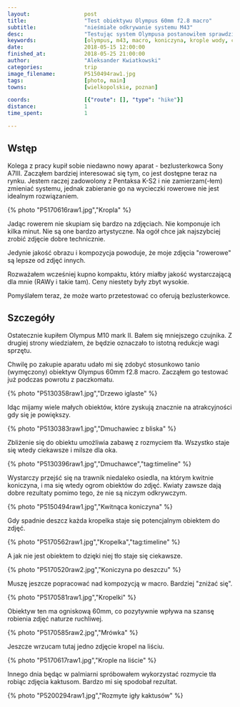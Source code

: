```yaml
---
layout:                 post
title:                  "Test obiektywu Olympus 60mm f2.8 macro"
subtitle:               "nieśmiałe odkrywanie systemu M43"
desc:                   "Testując system Olympusa postanowiłem sprawdzić ich obiektyw macro. Okazało się, że można mieć bardzo fajne rezultaty bez dalekich wycieczek, odkrywając to co się widzi codziennie na nowo."
keywords:               [olympus, m43, macro, koniczyna, krople wody, closeup]
date:                   2018-05-15 12:00:00
finished_at:            2018-05-25 21:00:00
author:                 "Aleksander Kwiatkowski"
categories:             trip
image_filename:         P5150494raw1.jpg
tags:                   [photo, main]
towns:                  [wielkopolskie, poznan]

coords:                 [{"route": [], "type": "hike"}]
distance:               1
time_spent:             1

---
```



## Wstęp

Kolega z pracy kupił sobie niedawno nowy aparat - bezlusterkowca Sony A7III.
Zacząłem bardziej interesować się tym, co jest dostępne teraz na rynku.
Jestem raczej
zadowolony z Pentaksa K-S2 i nie zamierzam(-łem) zmieniać systemu,
jednak zabieranie go na wycieczki rowerowe nie jest
idealnym rozwiązaniem.

{% photo "P5170616raw1.jpg","Kropla" %}

Jadąc rowerem nie skupiam się bardzo na zdjęciach. Nie komponuje ich kilka minut.
Nie są one bardzo artystyczne. Na ogół chce jak najszybciej zrobić zdjęcie
dobre technicznie.

Jedynie jakość obrazu i kompozycja powoduje, że moje zdjęcia "rowerowe" są lepsze
od zdjęć innych.

Rozważałem wcześniej kupno kompaktu, który miałby jakość wystarczającą
dla mnie (RAWy i takie tam). Ceny
niestety były zbyt wysokie.

Pomyślałem teraz, że może warto przetestować co oferują
bezlusterkowce.

## Szczegóły

Ostatecznie kupiłem Olympus M10 mark II. Bałem się mniejszego czujnika.
Z drugiej strony wiedziałem, że będzie oznaczało to istotną redukcje
wagi sprzętu.

Chwilę po zakupie aparatu udało mi się zdobyć stosunkowo tanio (wymęczony) obiektyw
Olympus 60mm f2.8 macro.
Zacząłem go testować już podczas powrotu z paczkomatu.

{% photo "P5130358raw1.jpg","Drzewo iglaste" %}

Idąc mijamy wiele małych obiektów, które zyskują znacznie
na atrakcyjności gdy się je powiększy.

{% photo "P5130383raw1.jpg","Dmuchawiec z bliska" %}

Zbliżenie się do obiektu umożliwia zabawę z rozmyciem tła. Wszystko staje się
wtedy ciekawsze i milsze dla oka.

{% photo "P5130396raw1.jpg","Dmuchawce","tag:timeline" %}

Wystarczy przejść się na trawnik niedaleko osiedla, na którym kwitnie koniczyna,
i ma się wtedy ogrom obiektów do zdjęć. Kwiaty zawsze dają dobre rezultaty
pomimo tego, że nie są niczym odkrywczym.

{% photo "P5150494raw1.jpg","Kwitnąca koniczyna" %}

Gdy spadnie deszcz każda kropelka staje się potencjalnym obiektem do zdjęć.

{% photo "P5170562raw1.jpg","Kropelka","tag:timeline" %}

A jak nie jest obiektem to dzięki niej tło staje się ciekawsze.

{% photo "P5170520raw2.jpg","Koniczyna po deszczu" %}

Muszę jeszcze popracować nad kompozycją w macro. Bardziej "zniżać się".

{% photo "P5170581raw1.jpg","Kropelki" %}

Obiektyw ten ma ogniskową 60mm, co pozytywnie wpływa na szansę robienia zdjęć
naturze ruchliwej.

{% photo "P5170585raw2.jpg","Mrówka" %}

Jeszcze wrzucam tutaj jedno zdjęcie kropel na liściu.

{% photo "P5170617raw1.jpg","Krople na liście" %}

Innego dnia będąc w palmiarni spróbowałem wykorzystać rozmycie tła robiąc
zdjęcia kaktusom. Bardzo mi się spodobał rezultat.

{% photo "P5200294raw1.jpg","Rozmyte igły kaktusów" %}
